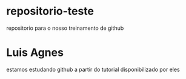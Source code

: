 # repositorio-teste
repositorio para o nosso treinamento de github
# Luis Agnes
estamos estudando github a partir do tutorial disponibilizado por eles
